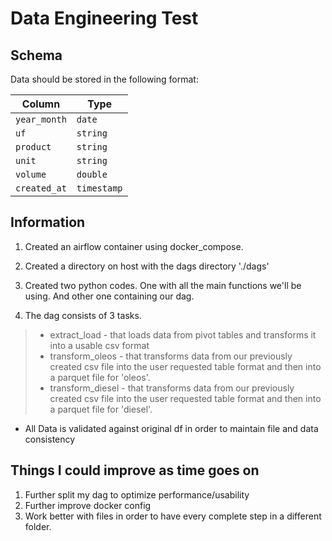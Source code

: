 Data Engineering Test
====================
## Schema

Data should be stored in the following format:

| Column       | Type        |
| ------------ | ----------- |
| `year_month` | `date`      |
| `uf`         | `string`    |
| `product`    | `string`    |
| `unit`       | `string`    |
| `volume`     | `double`    |
| `created_at` | `timestamp` |

## Information
1. Created an airflow container using docker_compose.

2. Created a directory on host with the dags directory './dags'

3. Created two python codes. One with all the main functions we'll be using. And other one containing our dag.

4. The dag consists of 3 tasks.
  >- extract_load - that loads data from pivot tables and transforms it into a usable csv format
  >- transform_oleos - that transforms data from our previously created csv file into the user requested table format and then into a parquet file for 'oleos'.
  >- transform_diesel - that transforms data from our previously created csv file into the user requested table format and then into a parquet file for 'diesel'.
- All Data is validated against original df in order to maintain file and data consistency
  
## Things I could improve as time goes on

1. Further split my dag to optimize performance/usability
2. Further improve docker config
3. Work better with files in order to have every complete step in a different folder.
